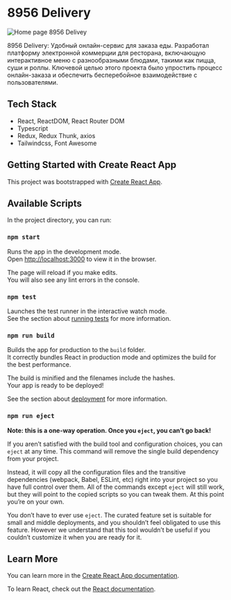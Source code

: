 # 8956 Delivery

![Home page 8956 Delivey](https://github.com/OvchariK3208/8956/assets/68857173/e9a21dae-48e6-43d5-966b-004c546cc680)

8956 Delivery: Удобный онлайн-сервис для заказа еды.
Разработал платформу электронной коммерции для ресторана, включающую интерактивное меню с разнообразными блюдами, такими как пицца, суши и роллы. Ключевой целью этого проекта было упростить процесс онлайн-заказа и обеспечить бесперебойное взаимодействие с пользователями.

## Tech Stack
  * React, ReactDOM, React Router DOM
  * Typescript
  * Redux, Redux Thunk, axios
  * Tailwindcss, Font Awesome

## Getting Started with Create React App

This project was bootstrapped with [Create React App](https://github.com/facebook/create-react-app).

## Available Scripts

In the project directory, you can run:

### `npm start`

Runs the app in the development mode.\
Open [http://localhost:3000](http://localhost:3000) to view it in the browser.

The page will reload if you make edits.\
You will also see any lint errors in the console.

### `npm test`

Launches the test runner in the interactive watch mode.\
See the section about [running tests](https://facebook.github.io/create-react-app/docs/running-tests) for more information.

### `npm run build`

Builds the app for production to the `build` folder.\
It correctly bundles React in production mode and optimizes the build for the best performance.

The build is minified and the filenames include the hashes.\
Your app is ready to be deployed!

See the section about [deployment](https://facebook.github.io/create-react-app/docs/deployment) for more information.

### `npm run eject`

**Note: this is a one-way operation. Once you `eject`, you can’t go back!**

If you aren’t satisfied with the build tool and configuration choices, you can `eject` at any time. This command will remove the single build dependency from your project.

Instead, it will copy all the configuration files and the transitive dependencies (webpack, Babel, ESLint, etc) right into your project so you have full control over them. All of the commands except `eject` will still work, but they will point to the copied scripts so you can tweak them. At this point you’re on your own.

You don’t have to ever use `eject`. The curated feature set is suitable for small and middle deployments, and you shouldn’t feel obligated to use this feature. However we understand that this tool wouldn’t be useful if you couldn’t customize it when you are ready for it.

## Learn More

You can learn more in the [Create React App documentation](https://facebook.github.io/create-react-app/docs/getting-started).

To learn React, check out the [React documentation](https://reactjs.org/).
